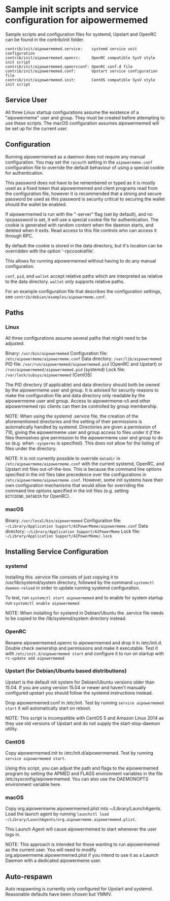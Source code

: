 Sample init scripts and service configuration for aipowermemed
==========================================================

Sample scripts and configuration files for systemd, Upstart and OpenRC
can be found in the contrib/init folder.

    contrib/init/aipowermemed.service:    systemd service unit configuration
    contrib/init/aipowermemed.openrc:     OpenRC compatible SysV style init script
    contrib/init/aipowermemed.openrcconf: OpenRC conf.d file
    contrib/init/aipowermemed.conf:       Upstart service configuration file
    contrib/init/aipowermemed.init:       CentOS compatible SysV style init script

Service User
---------------------------------

All three Linux startup configurations assume the existence of a "aipowermeme" user
and group.  They must be created before attempting to use these scripts.
The macOS configuration assumes aipowermemed will be set up for the current user.

Configuration
---------------------------------

Running aipowermemed as a daemon does not require any manual configuration. You may
set the `rpcauth` setting in the `aipowermeme.conf` configuration file to override
the default behaviour of using a special cookie for authentication.

This password does not have to be remembered or typed as it is mostly used
as a fixed token that aipowermemed and client programs read from the configuration
file, however it is recommended that a strong and secure password be used
as this password is security critical to securing the wallet should the
wallet be enabled.

If aipowermemed is run with the "-server" flag (set by default), and no rpcpassword is set,
it will use a special cookie file for authentication. The cookie is generated with random
content when the daemon starts, and deleted when it exits. Read access to this file
controls who can access it through RPC.

By default the cookie is stored in the data directory, but it's location can be overridden
with the option '-rpccookiefile'.

This allows for running aipowermemed without having to do any manual configuration.

`conf`, `pid`, and `wallet` accept relative paths which are interpreted as
relative to the data directory. `wallet` *only* supports relative paths.

For an example configuration file that describes the configuration settings,
see `contrib/debian/examples/aipowermeme.conf`.

Paths
---------------------------------

### Linux

All three configurations assume several paths that might need to be adjusted.

Binary:              `/usr/bin/aipowermemed`
Configuration file:  `/etc/aipowermeme/aipowermeme.conf`
Data directory:      `/var/lib/aipowermemed`
PID file:            `/var/run/aipowermemed/aipowermemed.pid` (OpenRC and Upstart) or `/run/aipowermemed/aipowermemed.pid` (systemd)
Lock file:           `/var/lock/subsys/aipowermemed` (CentOS)

The PID directory (if applicable) and data directory should both be owned by the
aipowermeme user and group. It is advised for security reasons to make the
configuration file and data directory only readable by the aipowermeme user and
group. Access to aipowermeme-cli and other aipowermemed rpc clients can then be
controlled by group membership.

NOTE: When using the systemd .service file, the creation of the aforementioned
directories and the setting of their permissions is automatically handled by
systemd. Directories are given a permission of 710, giving the aipowermeme user and group
access to files under it _if_ the files themselves give permission to the
aipowermeme user and group to do so (e.g. when `-sysperms` is specified). This does not allow
for the listing of files under the directory.

NOTE: It is not currently possible to override `datadir` in
`/etc/aipowermeme/aipowermeme.conf` with the current systemd, OpenRC, and Upstart init
files out-of-the-box. This is because the command line options specified in the
init files take precedence over the configurations in
`/etc/aipowermeme/aipowermeme.conf`. However, some init systems have their own
configuration mechanisms that would allow for overriding the command line
options specified in the init files (e.g. setting `BITCOIND_DATADIR` for
OpenRC).

### macOS

Binary:              `/usr/local/bin/aipowermemed`
Configuration file:  `~/Library/Application Support/AIPowerMeme/aipowermeme.conf`
Data directory:      `~/Library/Application Support/AIPowerMeme`
Lock file:           `~/Library/Application Support/AIPowerMeme/.lock`

Installing Service Configuration
-----------------------------------

### systemd

Installing this .service file consists of just copying it to
/usr/lib/systemd/system directory, followed by the command
`systemctl daemon-reload` in order to update running systemd configuration.

To test, run `systemctl start aipowermemed` and to enable for system startup run
`systemctl enable aipowermemed`

NOTE: When installing for systemd in Debian/Ubuntu the .service file needs to be copied to the /lib/systemd/system directory instead.

### OpenRC

Rename aipowermemed.openrc to aipowermemed and drop it in /etc/init.d.  Double
check ownership and permissions and make it executable.  Test it with
`/etc/init.d/aipowermemed start` and configure it to run on startup with
`rc-update add aipowermemed`

### Upstart (for Debian/Ubuntu based distributions)

Upstart is the default init system for Debian/Ubuntu versions older than 15.04. If you are using version 15.04 or newer and haven't manually configured upstart you should follow the systemd instructions instead.

Drop aipowermemed.conf in /etc/init.  Test by running `service aipowermemed start`
it will automatically start on reboot.

NOTE: This script is incompatible with CentOS 5 and Amazon Linux 2014 as they
use old versions of Upstart and do not supply the start-stop-daemon utility.

### CentOS

Copy aipowermemed.init to /etc/init.d/aipowermemed. Test by running `service aipowermemed start`.

Using this script, you can adjust the path and flags to the aipowermemed program by
setting the APMED and FLAGS environment variables in the file
/etc/sysconfig/aipowermemed. You can also use the DAEMONOPTS environment variable here.

### macOS

Copy org.aipowermeme.aipowermemed.plist into ~/Library/LaunchAgents. Load the launch agent by
running `launchctl load ~/Library/LaunchAgents/org.aipowermeme.aipowermemed.plist`.

This Launch Agent will cause aipowermemed to start whenever the user logs in.

NOTE: This approach is intended for those wanting to run aipowermemed as the current user.
You will need to modify org.aipowermeme.aipowermemed.plist if you intend to use it as a
Launch Daemon with a dedicated aipowermeme user.

Auto-respawn
-----------------------------------

Auto respawning is currently only configured for Upstart and systemd.
Reasonable defaults have been chosen but YMMV.
